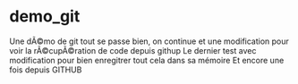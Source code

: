 # demo_git
Une dÃ©mo de git
tout se passe bien, on continue
et une modification pour voir la rÃ©cupÃ©ration de code depuis githup
Le dernier test avec modification pour bien enregitrer tout cela dans sa mémoire
Et encore une fois depuis GITHUB
